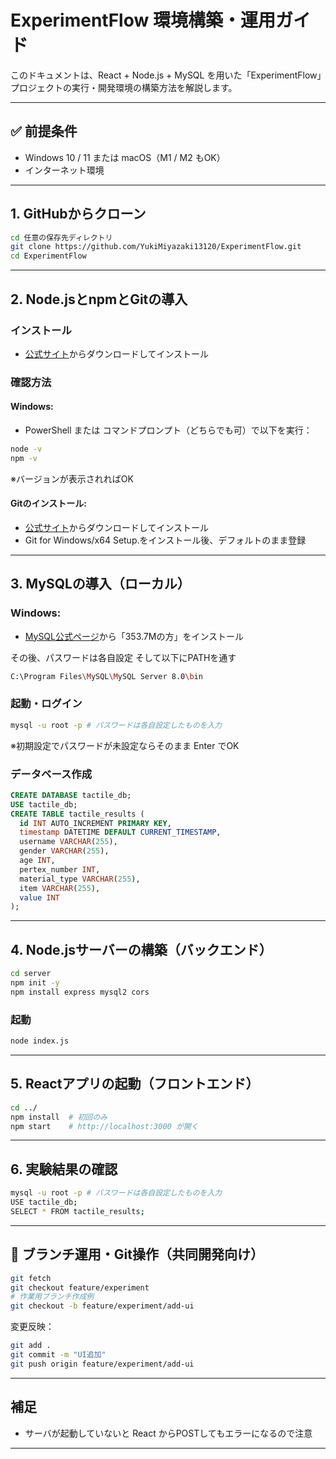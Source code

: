 # ExperimentFlow 環境構築・運用ガイド

このドキュメントは、React + Node.js + MySQL を用いた「ExperimentFlow」プロジェクトの実行・開発環境の構築方法を解説します。

---

## ✅ 前提条件

* Windows 10 / 11 または macOS（M1 / M2 もOK）
* インターネット環境

---

## 1. GitHubからクローン

```bash
cd 任意の保存先ディレクトリ
git clone https://github.com/YukiMiyazaki13120/ExperimentFlow.git
cd ExperimentFlow
```

---

## 2. Node.jsとnpmとGitの導入

### インストール

* [公式サイト](https://nodejs.org/ja/)からダウンロードしてインストール

### 確認方法

#### Windows:

* PowerShell または コマンドプロンプト（どちらでも可）で以下を実行：

```bash
node -v
npm -v
```

※バージョンが表示されればOK

#### Gitのインストール:
* [公式サイト](https://git-scm.com/downloads/win)からダウンロードしてインストール
* Git for Windows/x64 Setup.をインストール後、デフォルトのまま登録

---

## 3. MySQLの導入（ローカル）

### Windows:

* [MySQL公式ページ](https://dev.mysql.com/downloads/installer/)から「353.7Mの方」をインストール

その後、パスワードは各自設定
そして以下にPATHを通す
```bash
C:\Program Files\MySQL\MySQL Server 8.0\bin
```

### 起動・ログイン

```bash
mysql -u root -p # パスワードは各自設定したものを入力
```

※初期設定でパスワードが未設定ならそのまま Enter でOK

### データベース作成

```sql
CREATE DATABASE tactile_db;
USE tactile_db;
CREATE TABLE tactile_results (
  id INT AUTO_INCREMENT PRIMARY KEY,
  timestamp DATETIME DEFAULT CURRENT_TIMESTAMP,
  username VARCHAR(255),
  gender VARCHAR(255),
  age INT,
  pertex_number INT,
  material_type VARCHAR(255),
  item VARCHAR(255),
  value INT
);
```

---

## 4. Node.jsサーバーの構築（バックエンド）

```bash
cd server
npm init -y
npm install express mysql2 cors
```

### 起動

```bash
node index.js
```

---

## 5. Reactアプリの起動（フロントエンド）

```bash
cd ../
npm install  # 初回のみ
npm start    # http://localhost:3000 が開く
```

---

## 6. 実験結果の確認

```bash
mysql -u root -p # パスワードは各自設定したものを入力
USE tactile_db;
SELECT * FROM tactile_results;
```

---

## 🔁 ブランチ運用・Git操作（共同開発向け）

```bash
git fetch
git checkout feature/experiment
# 作業用ブランチ作成例
git checkout -b feature/experiment/add-ui
```

変更反映：

```bash
git add .
git commit -m "UI追加"
git push origin feature/experiment/add-ui
```

---

## 補足
* サーバが起動していないと React からPOSTしてもエラーになるので注意

---
